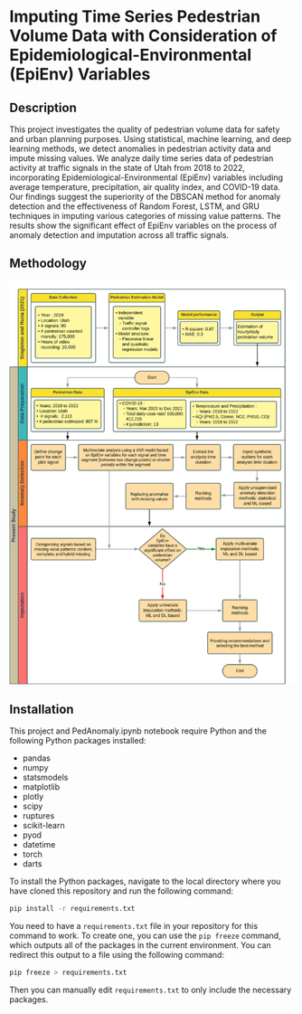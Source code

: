 # Imputing Time Series Pedestrian Volume Data with Consideration of Epidemiological-Environmental (EpiEnv) Variables

## Description
This project investigates the quality of pedestrian volume data for safety and urban planning purposes. Using statistical, machine learning, and deep learning methods, we detect anomalies in pedestrian activity data and impute missing values. We analyze daily time series data of pedestrian activity at traffic signals in the state of Utah from 2018 to 2022, incorporating Epidemiological-Environmental (EpiEnv) variables including average temperature, precipitation, air quality index, and COVID-19 data.
Our findings suggest the superiority of the DBSCAN method for anomaly detection and the effectiveness of Random Forest, LSTM, and GRU techniques in imputing various categories of missing value patterns. The results show the significant effect of EpiEnv variables on the process of anomaly detection and imputation across all traffic signals.

## Methodology
![Methodology](https://github.com/pozapas/PedImpute/blob/master/Images/Methodology.svg)

## Installation
This project and PedAnomaly.ipynb notebook require Python and the following Python packages installed:
- pandas
- numpy
- statsmodels
- matplotlib
- plotly
- scipy
- ruptures
- scikit-learn
- pyod
- datetime
- torch
- darts
  
To install the Python packages, navigate to the local directory where you have cloned this repository and run the following command:
```bash
pip install -r requirements.txt
```
You need to have a `requirements.txt` file in your repository for this command to work. To create one, you can use the `pip freeze` command, which outputs all of the packages in the current environment. You can redirect this output to a file using the following command:
```bash
pip freeze > requirements.txt
```
Then you can manually edit `requirements.txt` to only include the necessary packages.
